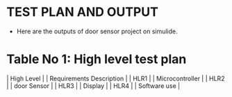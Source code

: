 # TEST PLAN AND OUTPUT
* Here are the outputs of door sensor project on simulide.
# Table No 1: High level test plan
| High Level | | Requirements	Description |
| HLR1 | | Microcontroller |
| HLR2 | | door Sensor |
| HLR3 | | Display |
| HLR4 | | Software use |
